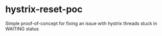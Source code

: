 hystrix-reset-poc
=================

Simple proof-of-concept for fixing an issue with hystrix threads stuck in WAITING status
